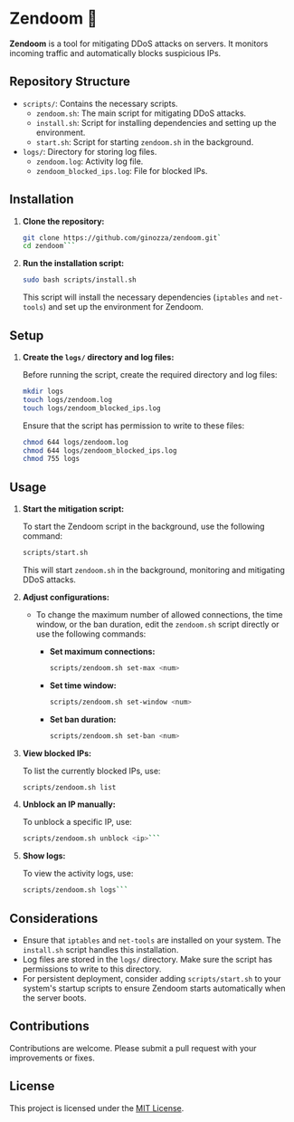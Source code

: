 # Zendoom 🌱

**Zendoom** is a tool for mitigating DDoS attacks on servers. It monitors incoming traffic and automatically blocks suspicious IPs.

## Repository Structure

- `scripts/`: Contains the necessary scripts.
  - `zendoom.sh`: The main script for mitigating DDoS attacks.
  - `install.sh`: Script for installing dependencies and setting up the environment.
  - `start.sh`: Script for starting `zendoom.sh` in the background.
- `logs/`: Directory for storing log files.
  - `zendoom.log`: Activity log file.
  - `zendoom_blocked_ips.log`: File for blocked IPs.

## Installation

1. **Clone the repository:**

   ```bash
   git clone https://github.com/ginozza/zendoom.git`
   cd zendoom```

2. **Run the installation script:**

   ```bash
   sudo bash scripts/install.sh
   ```

   This script will install the necessary dependencies (`iptables` and `net-tools`) and set up the environment for Zendoom.

## Setup

1. **Create the `logs/` directory and log files:**

   Before running the script, create the required directory and log files:

   ```bash
   mkdir logs
   touch logs/zendoom.log
   touch logs/zendoom_blocked_ips.log
   ```

   Ensure that the script has permission to write to these files:

   ```bash
   chmod 644 logs/zendoom.log
   chmod 644 logs/zendoom_blocked_ips.log
   chmod 755 logs
   ```

## Usage

1. **Start the mitigation script:**

   To start the Zendoom script in the background, use the following command:

   ```bash 
   scripts/start.sh
   ```

   This will start `zendoom.sh` in the background, monitoring and mitigating DDoS attacks.

2. **Adjust configurations:**

   - To change the maximum number of allowed connections, the time window, or the ban duration, edit the `zendoom.sh` script directly or use the following commands:

     - **Set maximum connections:**

       ```bash 
       scripts/zendoom.sh set-max <num>
       ```

     - **Set time window:**

       ```bash 
       scripts/zendoom.sh set-window <num>
       ```

     - **Set ban duration:**

       ```bash 
       scripts/zendoom.sh set-ban <num>
       ```

3. **View blocked IPs:**

   To list the currently blocked IPs, use:

   ```bash 
   scripts/zendoom.sh list
   ```

4. **Unblock an IP manually:**

   To unblock a specific IP, use:

   ```bash 
   scripts/zendoom.sh unblock <ip>```

5. **Show logs:**

   To view the activity logs, use:

   ```bash 
   scripts/zendoom.sh logs```

## Considerations

- Ensure that `iptables` and `net-tools` are installed on your system. The `install.sh` script handles this installation.
- Log files are stored in the `logs/` directory. Make sure the script has permissions to write to this directory.
- For persistent deployment, consider adding `scripts/start.sh` to your system's startup scripts to ensure Zendoom starts automatically when the server boots.

## Contributions

Contributions are welcome. Please submit a pull request with your improvements or fixes.

## License

This project is licensed under the [MIT License](LICENSE).
